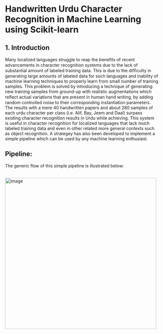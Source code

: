 # Handwritten Urdu Character Recognition in Machine Learning using Scikit-learn

## 1. Introduction
Many localized languages struggle to reap the beneﬁts of recent advancements in character recognition systems due to the lack of substantial amount of labeled training data. This is due to the difﬁculty in generating large amounts of labeled data for such languages and inability of machine learning techniques to properly learn from small number of training samples. This problem is solved by introducing a technique of generating new training samples from ground-up with realistic augmentations which reﬂect actual variations that are present in human hand writing, by adding random controlled noise to their corresponding instantiation parameters. The results with a mere 40 handwritten papers and about 280 samples of each urdu character per class (i.e. Alif, Bay, Jeem and Daal) surpass existing character recognition results in Urdu while achieving.  This system is useful in character recognition for localized languages that lack much labeled training data and even in other related more general contexts such as object recognition. A strategey has also been developed to implement a simple pipeline which can be used by any machine learning enthusiast. 

## Pipeline:
The generic flow of this simple pipeline is illustrated below:

<br><img width="497" alt="image" src="https://user-images.githubusercontent.com/61377755/208210826-0b1ef0a9-d1f8-4290-a2f1-d139b0815568.png">
